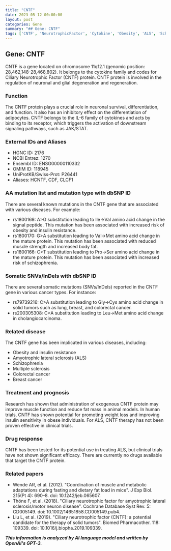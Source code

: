 ```yaml
---
title: "CNTF"
date: 2023-05-12 00:00:00
layout: post
categories: Gene
summary: "## Gene: CNTF"
tags: ['CNTF', 'NeurotrophicFactor', 'Cytokine', 'Obesity', 'ALS', 'Schizophrenia', 'Cancer', 'DrugResponse']
---
```


## Gene: CNTF

CNTF is a gene located on chromosome 11q12.1 (genomic position: 28,462,148-28,468,802). It belongs to the cytokine family and codes for Ciliary Neurotrophic Factor (CNTF) protein. CNTF protein is involved in the regulation of neuronal and glial degeneration and regeneration. 

### Function
The CNTF protein plays a crucial role in neuronal survival, differentiation, and function. It also has an inhibitory effect on the differentiation of adipocytes. CNTF belongs to the IL-6 family of cytokines and acts by binding to its receptor, which triggers the activation of downstream signaling pathways, such as JAK/STAT.

### External IDs and Aliases
- HGNC ID: 2176
- NCBI Entrez: 1270
- Ensembl ID: ENSG00000110332
- OMIM ID: 118945
- UniProtKB/Swiss-Prot: P26441
- Aliases: HCNTF, CDF, CLCF1

### AA mutation list and mutation type with dbSNP ID
There are several known mutations in the CNTF gene that are associated with various diseases. For example:
- rs1800169: A>G substitution leading to Ile->Val amino acid change in the signal peptide. This mutation has been associated with increased risk of obesity and insulin resistance.
- rs1800170: G>A substitution leading to Val->Met amino acid change in the mature protein. This mutation has been associated with reduced muscle strength and increased body fat.
- rs1800166: C>T substitution leading to Pro->Ser amino acid change in the mature protein. This mutation has been associated with increased risk of schizophrenia.

### Somatic SNVs/InDels with dbSNP ID
There are several somatic mutations (SNVs/InDels) reported in the CNTF gene in various cancer types. For instance:
- rs79739216: C>A substitution leading to Gly->Cys amino acid change in solid tumors such as lung, breast, and colorectal cancer.
- rs200305308: C>A substitution leading to Leu->Met amino acid change in cholangiocarcinoma.

### Related disease
The CNTF gene has been implicated in various diseases, including:
- Obesity and insulin resistance
- Amyotrophic lateral sclerosis (ALS)
- Schizophrenia
- Multiple sclerosis
- Colorectal cancer
- Breast cancer

### Treatment and prognosis
Research has shown that administration of exogenous CNTF protein may improve muscle function and reduce fat mass in animal models. In human trials, CNTF has shown potential for promoting weight loss and improving insulin sensitivity in obese individuals. For ALS, CNTF therapy has not been proven effective in clinical trials.

### Drug response
CNTF has been tested for its potential use in treating ALS, but clinical trials have not shown significant efficacy. There are currently no drugs available that target the CNTF protein.

### Related papers
- Wende AR, et al. (2012). "Coordination of muscle and metabolic adaptations during fasting and dietary fat load in mice". J Exp Biol. 215(Pt 4): 690–8. doi: 10.1242/jeb.065607.
- Thöne F, et al. (2018). "Ciliary neurotrophic factor for amyotrophic lateral sclerosis/motor neuron disease". Cochrane Database Syst Rev. 5: CD005149. doi: 10.1002/14651858.CD005149.pub4.
- Liu L, et al. (2019). "Ciliary neurotrophic factor (CNTF): a potential candidate for the therapy of solid tumors". Biomed Pharmacother. 118: 109339. doi: 10.1016/j.biopha.2019.109339.

**_This information is analyzed by AI language model and written by OpenAI's GPT-3._**